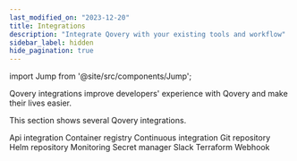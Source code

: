 ```yaml
---
last_modified_on: "2023-12-20"
title: Integrations
description: "Integrate Qovery with your existing tools and workflow"
sidebar_label: hidden
hide_pagination: true
---
```


import Jump from '@site/src/components/Jump';

Qovery integrations improve developers' experience with Qovery and make their lives easier.

This section shows several Qovery integrations.

<Jump to="/docs/using-qovery/integration/api-integration/">Api integration</Jump>
<Jump to="/docs/using-qovery/integration/container-registry/">Container registry</Jump>
<Jump to="/docs/using-qovery/integration/continuous-integration/">Continuous integration</Jump>
<Jump to="/docs/using-qovery/integration/git-repository/">Git repository</Jump>
<Jump to="/docs/using-qovery/integration/helm-repository/">Helm repository</Jump>
<Jump to="/docs/using-qovery/integration/monitoring/">Monitoring</Jump>
<Jump to="/docs/using-qovery/integration/secret-manager/">Secret manager</Jump>
<Jump to="/docs/using-qovery/integration/slack/">Slack</Jump>
<Jump to="/docs/using-qovery/integration/terraform/">Terraform</Jump>
<Jump to="/docs/using-qovery/integration/webhook/">Webhook</Jump>



